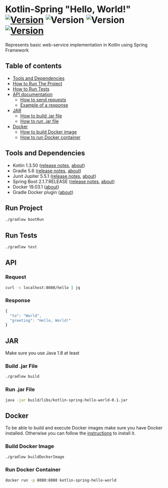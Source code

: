 # Kotlin-Spring "Hello, World!" [![Version](https://img.shields.io/badge/Version-0.1-color.svg)](https://github.com/igabaydulin/kotlin-spring-hello-world) ![Version](https://img.shields.io/badge/Java-OpenJDK%201.8-dd0000.svg?logo=java) ![Version](https://img.shields.io/badge/Kotlin-1.3.50-0095d5.svg?logo=kotlin) [![Version](https://img.shields.io/badge/Gradle-5.6-1ba8cb.svg)](https://docs.gradle.org/5.6/release-notes.html)

Represents basic web-service implementation in Kotlin using Spring Framework

## Table of contents
* [Tools and Dependencies](#tools-and-dependencies)
* [How to Run The Project](#run-project)
* [How to Run Tests](#run-tests)
* [API documentation](#api)
  * [How to send requests](#request)
  * [Example of a response](#response)
* [JAR](#jar)
  * [How to build .jar file](#build-jar-file)
  * [How to run .jar file](#run-jar-file)
* [Docker](#docker)
  * [How to build Docker image](#build-docker-image)
  * [How to run Docker container](#run-docker-container)

## Tools and Dependencies
* Kotlin 1.3.50 ([release notes](https://blog.jetbrains.com/kotlin/2019/08/kotlin-1-3-50-released/), [about](https://kotlinlang.org/docs/reference/basic-syntax.html))
* Gradle 5.6 ([release notes](https://docs.gradle.org/5.6/release-notes.html), [about](https://docs.gradle.org/current/userguide/userguide.html))
* Junit Jupiter 5.5.1 ([release notes](https://junit.org/junit5/docs/snapshot/release-notes/index.html#release-notes-5.5.1), [about](https://junit.org/junit5/))
* Spring Boot 2.1.7.RELEASE ([release notes](https://github.com/spring-projects/spring-boot/releases/tag/v2.1.7.RELEASE), [about](https://docs.spring.io/spring-boot/docs/2.1.7.RELEASE/reference/htmlsingle/#getting-started))
* Docker 19.03.1 ([about](https://www.docker.com/resources/what-container))
* Gradle Docker plugin ([about](https://bmuschko.github.io/gradle-docker-plugin/))

## Run Project
```bash
./gradlew bootRun
```

## Run Tests
```bash
./gradlew test
```

## API
### Request
```bash
curl -s localhost:8080/hello | jq
```

### Response
```javascript
{
  "to": "World",
  "greeting": "Hello, World!"
}

```

## JAR
Make sure you use Java 1.8 at least
### Build .jar File
```bash
./gradlew build
```

### Run .jar File
```bash
java -jar build/libs/kotlin-spring-hello-world-0.1.jar
```

## Docker
To be able to build and execute Docker images make sure you have Docker installed. Otherwise you can follow the [instructions](https://docs.docker.com/install/) to install it.
### Build Docker Image
```bash
./gradlew buildDockerImage
```

### Run Docker Container
```bash
docker run -p 8080:8080 kotlin-spring-hello-world
```
